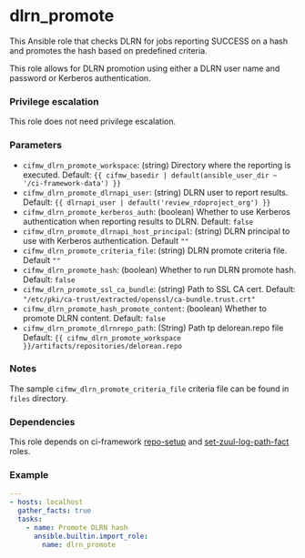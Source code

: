 # dlrn_promote
This Ansible role that checks DLRN for jobs reporting
SUCCESS on a hash and promotes the hash based on
predefined criteria.

This role allows for DLRN promotion using either a
DLRN user name and password or Kerberos authentication.

### Privilege escalation
This role does not need privilege escalation.

### Parameters
* `cifmw_dlrn_promote_workspace`: (string) Directory where the reporting is executed. Default: `{{ cifmw_basedir | default(ansible_user_dir ~ '/ci-framework-data') }}`
* `cifmw_dlrn_promote_dlrnapi_user`: (string) DLRN user to report results. Default: `{{ dlrnapi_user | default('review_rdoproject_org') }}`
* `cifmw_dlrn_promote_kerberos_auth`: (boolean) Whether to use Kerberos authentication when reporting results to DLRN. Default: `false`
* `cifmw_dlrn_promote_dlrnapi_host_principal`: (string) DLRN principal to use with Kerberos authentication. Default `""`
* `cifmw_dlrn_promote_criteria_file`: (string) DLRN promote criteria file. Default `""`
* `cifmw_dlrn_promote_hash`: (boolean) Whether to run DLRN promote hash. Default: `false`
* `cifmw_dlrn_promote_ssl_ca_bundle`: (string) Path to SSL CA cert. Default: `"/etc/pki/ca-trust/extracted/openssl/ca-bundle.trust.crt"`
* `cifmw_dlrn_promote_hash_promote_content`: (boolean) Whether to promote DLRN content. Default: `false`
* `cifmw_dlrn_promote_dlrnrepo_path`: (String) Path tp delorean.repo file Default: `{{ cifmw_dlrn_promote_workspace }}/artifacts/repositories/delorean.repo`

### Notes

The sample `cifmw_dlrn_promote_criteria_file` criteria file can be found in `files` directory.

### Dependencies

This role depends on ci-framework [repo-setup](https://github.com/openstack-k8s-operators/ci-framework/tree/main/ci_framework/roles/repo_setup)
and [set-zuul-log-path-fact](https://opendev.org/zuul/zuul-jobs/src/branch/master/roles/set-zuul-log-path-fact) roles.

### Example
```YAML
---
- hosts: localhost
  gather_facts: true
  tasks:
    - name: Promote DLRN hash
      ansible.builtin.import_role:
        name: dlrn_promote
